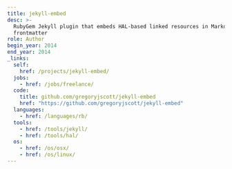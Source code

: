 ```yaml
---
title: jekyll-embed
desc: >-
  RubyGem Jekyll plugin that embeds HAL-based linked resources in Markdown.
  frontmatter
role: Author
begin_year: 2014
end_year: 2014
_links:
  self:
    href: /projects/jekyll-embed/
  jobs:
    - href: /jobs/freelance/
  code:
    title: github.com/gregoryjscott/jekyll-embed
    href: "https://github.com/gregoryjscott/jekyll-embed"
  languages:
    - href: /languages/rb/
  tools:
    - href: /tools/jekyll/
    - href: /tools/hal/
  os:
    - href: /os/osx/
    - href: /os/linux/
---
```

